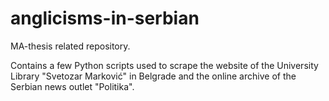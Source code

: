 # anglicisms-in-serbian
MA-thesis related repository.

Contains a few Python scripts used to scrape the website of the University Library "Svetozar Marković" in Belgrade and the online archive of the Serbian news outlet "Politika".
